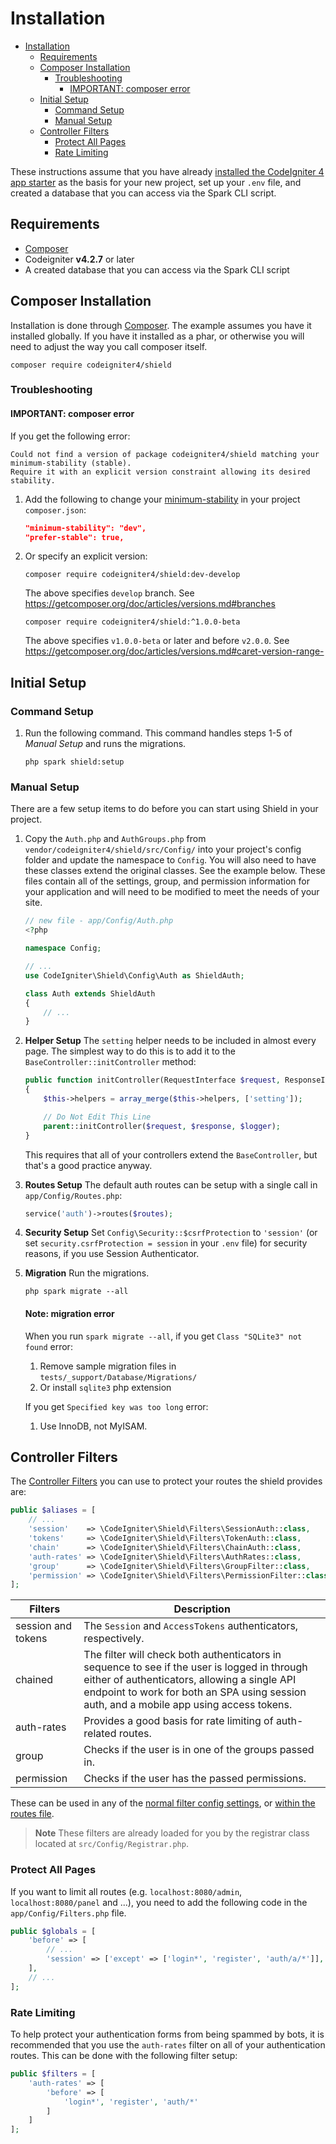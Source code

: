 # Installation

- [Installation](#installation)
  - [Requirements](#requirements)
  - [Composer Installation](#composer-installation)
    - [Troubleshooting](#troubleshooting)
      - [IMPORTANT: composer error](#important-composer-error)
  - [Initial Setup](#initial-setup)
    - [Command Setup](#command-setup)
    - [Manual Setup](#manual-setup)
  - [Controller Filters](#controller-filters)
    - [Protect All Pages](#protect-all-pages)
    - [Rate Limiting](#rate-limiting)

These instructions assume that you have already [installed the CodeIgniter 4 app starter](https://codeigniter.com/user_guide/installation/installing_composer.html) as the basis for your new project, set up your `.env` file, and created a database that you can access via the Spark CLI script.

## Requirements

- [Composer](https://getcomposer.org)
- Codeigniter **v4.2.7** or later
- A created database that you can access via the Spark CLI script

## Composer Installation

Installation is done through [Composer](https://getcomposer.org). The example assumes you have it installed globally.
If you have it installed as a phar, or otherwise you will need to adjust the way you call composer itself.

```console
composer require codeigniter4/shield
```

### Troubleshooting

#### IMPORTANT: composer error

If you get the following error:

```console
Could not find a version of package codeigniter4/shield matching your minimum-stability (stable).
Require it with an explicit version constraint allowing its desired stability.
```

1. Add the following to change your [minimum-stability](https://getcomposer.org/doc/articles/versions.md#minimum-stability) in your project `composer.json`:

    ```json
    "minimum-stability": "dev",
    "prefer-stable": true,
    ```

2. Or specify an explicit version:

    ```console
    composer require codeigniter4/shield:dev-develop
    ```

    The above specifies `develop` branch.
    See https://getcomposer.org/doc/articles/versions.md#branches

    ```console
    composer require codeigniter4/shield:^1.0.0-beta
    ```

    The above specifies `v1.0.0-beta` or later and before `v2.0.0`.
    See https://getcomposer.org/doc/articles/versions.md#caret-version-range-

## Initial Setup

### Command Setup

1. Run the following command. This command handles steps 1-5 of *Manual Setup* and runs the migrations.

    ```console
    php spark shield:setup
    ```

### Manual Setup

There are a few setup items to do before you can start using Shield in
your project.

1. Copy the `Auth.php` and  `AuthGroups.php` from `vendor/codeigniter4/shield/src/Config/` into your project's config folder and update the namespace to `Config`. You will also need to have these classes extend the original classes. See the example below. These files contain all of the settings, group, and permission information for your application and will need to be modified to meet the needs of your site.

    ```php
    // new file - app/Config/Auth.php
    <?php

    namespace Config;

    // ...
    use CodeIgniter\Shield\Config\Auth as ShieldAuth;

    class Auth extends ShieldAuth
    {
        // ...
    }
    ```

2. **Helper Setup** The `setting` helper needs to be included in almost every page. The simplest way to do this is to add it to the `BaseController::initController` method:

    ```php
    public function initController(RequestInterface $request, ResponseInterface $response, LoggerInterface $logger)
    {
        $this->helpers = array_merge($this->helpers, ['setting']);

        // Do Not Edit This Line
        parent::initController($request, $response, $logger);
    }
    ```

    This requires that all of your controllers extend the `BaseController`, but that's a good practice anyway.

3. **Routes Setup** The default auth routes can be setup with a single call in `app/Config/Routes.php`:

    ```php
    service('auth')->routes($routes);
    ```

4. **Security Setup** Set `Config\Security::$csrfProtection` to `'session'` (or set `security.csrfProtection = session` in your `.env` file) for security reasons, if you use Session Authenticator.

5. **Migration** Run the migrations.

    ```console
    php spark migrate --all
    ```

    #### Note: migration error

    When you run `spark migrate --all`, if you get `Class "SQLite3" not found` error:

    1. Remove sample migration files in `tests/_support/Database/Migrations/`
    2. Or install `sqlite3` php extension

    If you get `Specified key was too long` error:

    1. Use InnoDB, not MyISAM.

## Controller Filters
The [Controller Filters](https://codeigniter.com/user_guide/incoming/filters.html) you can use to protect your routes the shield provides are:

```php
public $aliases = [
    // ...
    'session'    => \CodeIgniter\Shield\Filters\SessionAuth::class,
    'tokens'     => \CodeIgniter\Shield\Filters\TokenAuth::class,
    'chain'      => \CodeIgniter\Shield\Filters\ChainAuth::class,
    'auth-rates' => \CodeIgniter\Shield\Filters\AuthRates::class,
    'group'      => \CodeIgniter\Shield\Filters\GroupFilter::class,
    'permission' => \CodeIgniter\Shield\Filters\PermissionFilter::class,
];
```

Filters | Description
--- | ---
session and tokens | The `Session` and `AccessTokens` authenticators, respectively.
chained | The filter will check both authenticators in sequence to see if the user is logged in through either of authenticators, allowing a single API endpoint to work for both an SPA using session auth, and a mobile app using access tokens.
auth-rates | Provides a good basis for rate limiting of auth-related routes.
group | Checks if the user is in one of the groups passed in.
permission | Checks if the user has the passed permissions.

These can be used in any of the [normal filter config settings](https://codeigniter.com/user_guide/incoming/filters.html?highlight=filter#globals), or [within the routes file](https://codeigniter.com/user_guide/incoming/routing.html?highlight=routs#applying-filters).

> **Note** These filters are already loaded for you by the registrar class located at `src/Config/Registrar.php`.

### Protect All Pages

If you want to limit all routes (e.g. `localhost:8080/admin`, `localhost:8080/panel` and ...), you need to add the following code in the `app/Config/Filters.php` file.

```php
public $globals = [
    'before' => [
        // ...
        'session' => ['except' => ['login*', 'register', 'auth/a/*']],
    ],
    // ...
];
```

### Rate Limiting

To help protect your authentication forms from being spammed by bots, it is recommended that you use
the `auth-rates` filter on all of your authentication routes. This can be done with the following
filter setup:

```php
public $filters = [
    'auth-rates' => [
        'before' => [
            'login*', 'register', 'auth/*'
        ]
    ]
];
```
